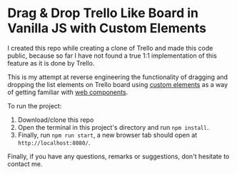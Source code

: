 # Drag & Drop Trello Like Board in Vanilla JS with Custom Elements

I created this repo while creating a clone of Trello and made this code public, because so far I have not found a true 1:1 implementation of this feature as it is done by Trello.

This is my attempt at reverse engineering the functionality of dragging and dropping the list elements on Trello board using [custom elements](https://developer.mozilla.org/en-US/docs/Web/Web_Components/Using_custom_elements) as a way of getting familiar with [web components](https://developer.mozilla.org/en-US/docs/Web/Web_Components).

To run the project:
1. Download/clone this repo
2. Open the terminal in this project's directory and run ```npm install```.
3. Finally, run ```npm run start```, a new browser tab should open at ```http://localhost:8080/```.

Finally, if you have any questions, remarks or suggestions, don't hesitate to contact me.
